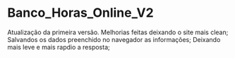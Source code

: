 # Banco_Horas_Online_V2
Atualização da primeira versão.
Melhorias feitas deixando o site mais clean;
Salvandos os dados preenchido no navegador as informações;
Deixando mais leve e mais rapdio a resposta;
